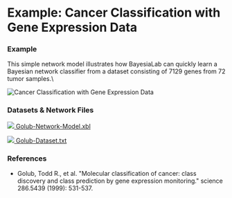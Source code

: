 # Example: Cancer Classification with Gene Expression Data

### Example

This simple network model illustrates how BayesiaLab can quickly learn a Bayesian network classifier from a dataset consisting of 7129 genes from 72 tumor samples.\


![Cancer Classification with Gene Expression Data](https://bayesia.clickhelp.co/resources/Storage/bayesialab-knowledge-hub/webinars-seminars-examples/Cancer-Classification-Gene-Expression-Data/Golub%20Network%20Model.png)

### Datasets & Network Files&#x20;

[![](https://res.cloudinary.com/dvr3obmlj/image/upload/v1692036394/xbl3\_xmnk2g.svg) Golub-Network-Model.xbl](https://res.cloudinary.com/dvr3obmlj/raw/upload/v1692118522/Golub\_Network\_Model\_jlvr8c.xbl)

[![](https://res.cloudinary.com/dvr3obmlj/image/upload/v1692036394/txt\_jjyarz.svg) Golub-Dataset.txt](https://res.cloudinary.com/dvr3obmlj/raw/upload/v1692118602/Golub\_Dataset\_fseemo.txt)

### References&#x20;

* Golub, Todd R., et al. "Molecular classification of cancer: class discovery and class prediction by gene expression monitoring." science 286.5439 (1999): 531-537.
